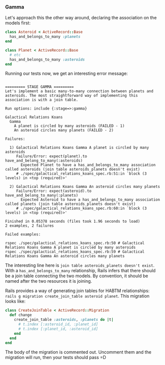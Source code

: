 ### Gamma

Let's approach this the other way around, declaring the association on the models first:

```ruby
class Asteroid < ActiveRecord::Base
  has_and_belongs_to_many :planets
end

class Planet < ActiveRecord::Base
  # etc
  has_and_belongs_to_many :asteroids
end
```

Running our tests now, we get an interesting error message:

```

========= STAGE GAMMA =========
Let's implement a basic many-to-many connection between planets and asteroids. The most straightforward way of implementing this association is with a join table.

Run options: include {:stage=>:gamma}

Galactical Relations Koans
  Gamma
    A planet is circled by many asteroids (FAILED - 1)
    An asteroid circles many planets (FAILED - 2)

Failures:

  1) Galactical Relations Koans Gamma A planet is circled by many asteroids
     Failure/Error: expect(planet).to have_and_belong_to_many(:asteroids)
       Expected Planet to have a has_and_belongs_to_many association called asteroids (join table asteroids_planets doesn't exist)
     # ./spec/galactical_relations_koans_spec.rb:51:in `block (3 levels) in <top (required)>'

  2) Galactical Relations Koans Gamma An asteroid circles many planets
     Failure/Error: expect(asteroid).to have_and_belong_to_many(:planets)
       Expected Asteroid to have a has_and_belongs_to_many association called planets (join table asteroids_planets doesn't exist)
     # ./spec/galactical_relations_koans_spec.rb:60:in `block (3 levels) in <top (required)>'

Finished in 0.05378 seconds (files took 1.96 seconds to load)
2 examples, 2 failures

Failed examples:

rspec ./spec/galactical_relations_koans_spec.rb:50 # Galactical Relations Koans Gamma A planet is circled by many asteroids
rspec ./spec/galactical_relations_koans_spec.rb:59 # Galactical Relations Koans Gamma An asteroid circles many planets
```

The interesting line here is `join table asteroids_planets doesn't exist`. With a `has_and_belongs_to_many` relationship, Rails infers that there should be a join table connecting the two models. By convention, it should be named after the two resources it is joining.

Rails provides a way of generating join tables for HABTM relationships: `rails g migration create_join_table asteroid planet`. This migration looks like: 

```ruby
class CreateJoinTable < ActiveRecord::Migration
  def change
    create_join_table :asteroids, :planets do |t|
      # t.index [:asteroid_id, :planet_id]
      # t.index [:planet_id, :asteroid_id]
    end
  end
end
```

The body of the migration is commented out. Uncomment them and the migration will run, then your tests should pass =D

